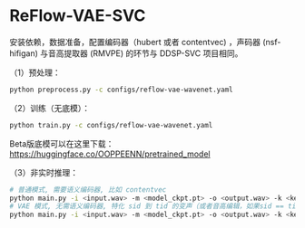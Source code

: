 # ReFlow-VAE-SVC

安装依赖，数据准备，配置编码器（hubert 或者 contentvec) ，声码器 (nsf-hifigan) 与音高提取器 (RMVPE) 的环节与 DDSP-SVC 项目相同。


（1）预处理：

```bash
python preprocess.py -c configs/reflow-vae-wavenet.yaml
```

（2）训练（无底模）：

```bash
python train.py -c configs/reflow-vae-wavenet.yaml
```
Beta版底模可以在这里下载：https://huggingface.co/OOPPEENN/pretrained_model

（3）非实时推理：

```bash
# 普通模式, 需要语义编码器, 比如 contentvec
python main.py -i <input.wav> -m <model_ckpt.pt> -o <output.wav> -k <keychange (semitones)> -tid <target_speaker_id> -step <infer_step> -method <method>
# VAE 模式, 无需语义编码器, 特化 sid 到 tid 的变声（或者音高编辑，如果sid == tid）
python main.py -i <input.wav> -m <model_ckpt.pt> -o <output.wav> -k <keychange (semitones)> -sid <source_speaker_id> -tid <target_speaker_id> -step <infer_step> -method <method>
```
